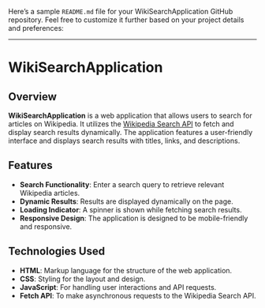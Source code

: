 Here’s a sample `README.md` file for your WikiSearchApplication GitHub repository. Feel free to customize it further based on your project details and preferences:

---

# WikiSearchApplication

## Overview

**WikiSearchApplication** is a web application that allows users to search for articles on Wikipedia. It utilizes the [Wikipedia Search API](https://apis.ccbp.in/wiki-search) to fetch and display search results dynamically. The application features a user-friendly interface and displays search results with titles, links, and descriptions.

## Features

- **Search Functionality**: Enter a search query to retrieve relevant Wikipedia articles.
- **Dynamic Results**: Results are displayed dynamically on the page.
- **Loading Indicator**: A spinner is shown while fetching search results.
- **Responsive Design**: The application is designed to be mobile-friendly and responsive.

## Technologies Used

- **HTML**: Markup language for the structure of the web application.
- **CSS**: Styling for the layout and design.
- **JavaScript**: For handling user interactions and API requests.
- **Fetch API**: To make asynchronous requests to the Wikipedia Search API.

